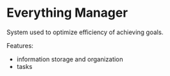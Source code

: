 # Everything Manager

System used to optimize efficiency of achieving goals.

Features:

* information storage and organization
* tasks